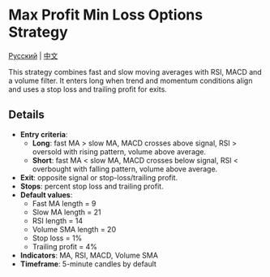 # Max Profit Min Loss Options Strategy
[Русский](README_ru.md) | [中文](README_cn.md)

This strategy combines fast and slow moving averages with RSI, MACD and a volume filter. It enters long when trend and momentum conditions align and uses a stop loss and trailing profit for exits.

## Details

- **Entry criteria**:
  - **Long**: fast MA > slow MA, MACD crosses above signal, RSI > oversold with rising pattern, volume above average.
  - **Short**: fast MA < slow MA, MACD crosses below signal, RSI < overbought with falling pattern, volume above average.
- **Exit**: opposite signal or stop-loss/trailing profit.
- **Stops**: percent stop loss and trailing profit.
- **Default values**:
  - Fast MA length = 9
  - Slow MA length = 21
  - RSI length = 14
  - Volume SMA length = 20
  - Stop loss = 1%
  - Trailing profit = 4%
- **Indicators**: MA, RSI, MACD, Volume SMA
- **Timeframe**: 5-minute candles by default
